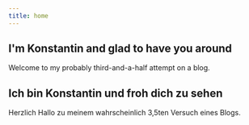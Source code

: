 ```yaml
---
title: home
---
```


## I'm Konstantin and glad to have you around

Welcome to my probably third-and-a-half attempt on a blog.

## Ich bin Konstantin und froh dich zu sehen

Herzlich Hallo zu meinem wahrscheinlich 3,5ten Versuch eines Blogs.

